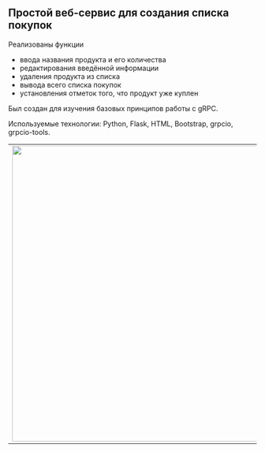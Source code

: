 ## Простой веб-сервис для создания списка покупок
Реализованы функции
* ввода названия продукта и его количества
* редактирования введённой информации
* удаления продукта из списка
* вывода всего списка покупок
* установления отметок того, что продукт уже куплен

Был создан для изучения базовых принципов работы с gRPC.

Используемые технологии: Python, Flask, HTML, Bootstrap, grpcio, grpcio-tools.

<table><tr><td>
  <img src="https://github.com/user-attachments/assets/754257b7-9f22-4b29-a7a9-b3258886fcca" width="600"/>
</td></tr></table>
